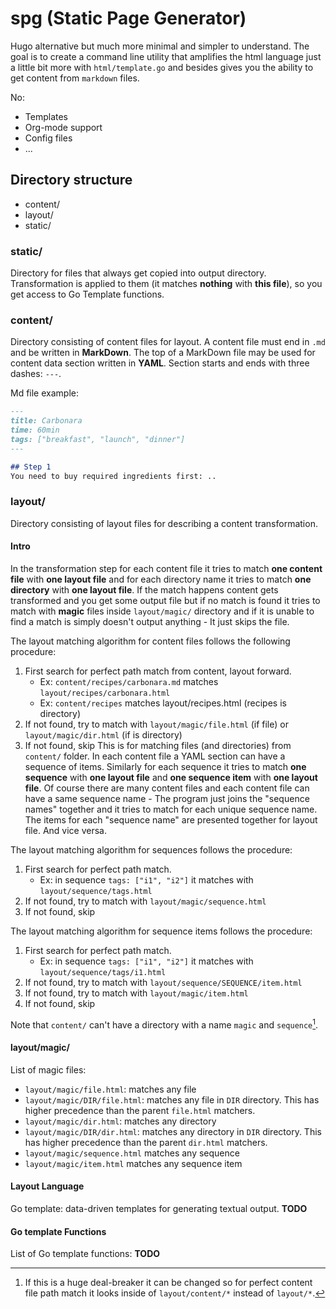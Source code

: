 # spg (Static Page Generator)
Hugo alternative but much more minimal and simpler to understand. The goal is to create a command line utility that amplifies the html language just a little bit more with `html/template.go` and besides gives you the ability to get content from `markdown` files.

No:
- Templates
- Org-mode support
- Config files
- ...

## Directory structure
- content/
- layout/
- static/

### static/
Directory for files that always get copied into output directory. Transformation is applied to them (it matches **nothing** with **this file**), so you get access to Go Template functions.

### content/
Directory consisting of content files for layout. A content file must end in `.md` and be written in **MarkDown**. The top of a MarkDown file may be used for content data section written in **YAML**. Section starts and ends with three dashes: `---`.

Md file example:
```md
---
title: Carbonara
time: 60min
tags: ["breakfast", "launch", "dinner"]
---

## Step 1
You need to buy required ingredients first: ..
```

### layout/
Directory consisting of layout files for describing a content transformation.
#### Intro
In the transformation step for each content file it tries to match **one content file** with **one layout file** and for each directory name it tries to match **one directory** with **one layout file**. If the match happens content gets transformed and you get some output file but if no match is found it tries to match with **magic** files inside `layout/magic/` directory and if it is unable to find a match is simply doesn't output anything - It just skips the file.

The layout matching algorithm for content files follows the following procedure:
1. First search for perfect path match from content, layout forward.
    - Ex: `content/recipes/carbonara.md` matches `layout/recipes/carbonara.html`
    - Ex: `content/recipes` matches layout/recipes.html (recipes is directory)
2. If not found, try to match with `layout/magic/file.html` (if file) or `layout/magic/dir.html` (if is directory)
3. If not found, skip
This is for matching files (and directories) from `content/` folder. In each content file a YAML section can have a sequence of items. Similarly for each sequence it tries to match **one sequence** with **one layout file** and **one sequence item** with **one layout file**. Of course there are many content files and each content file can have a same sequence name - The program just joins the "sequence names" together and it tries to match for each unique sequence name. The items for each "sequence name" are presented together for layout file. And vice versa.

The layout matching algorithm for sequences follows the procedure:
1. First search for perfect path match.
    - Ex: in sequence `tags: ["i1", "i2"]` it matches with `layout/sequence/tags.html`
2. If not found, try to match with `layout/magic/sequence.html`
3. If not found, skip

The layout matching algorithm for sequence items follows the procedure:
1. First search for perfect path match.
    - Ex: in sequence `tags: ["i1", "i2"]` it matches with `layout/sequence/tags/i1.html`
2. If not found, try to match with `layout/sequence/SEQUENCE/item.html`
2. If not found, try to match with `layout/magic/item.html`
3. If not found, skip

Note that `content/` can't have a directory with a name `magic` and `sequence`[^1].
[^1]: If this is a huge deal-breaker it can be changed so for perfect content file path match it looks inside of `layout/content/*` instead of `layout/*`.
#### layout/magic/
List of magic files:
- `layout/magic/file.html`: matches any file
- `layout/magic/DIR/file.html`: matches any file in `DIR` directory. This has higher precedence than the parent `file.html` matchers.
- `layout/magic/dir.html`: matches any directory
- `layout/magic/DIR/dir.html`: matches any directory in `DIR` directory. This has higher precedence than the parent `dir.html` matchers.
- `layout/magic/sequence.html` matches any sequence
- `layout/magic/item.html` matches any sequence item
#### Layout Language
Go template: data-driven templates for generating textual output. **TODO**
#### Go template Functions
List of Go template functions: **TODO**
